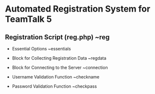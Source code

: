 # Automated Registration System for TeamTalk 5

## Registration Script (reg.php) ~reg

-   Essential Options ~essentials

-   Block for Collecting Registration Data ~regdata

-   Block for Connecting to the Server ~connection

-   Username Validation Function ~checkname

-   Password Validation Function ~checkpass
